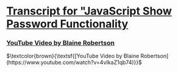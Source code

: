 # [Transcript for "JavaScript Show Password Functionality](https://jmmonjeremy.github.io/Transcripts/JavaScript_Show_Password_Functionality.html)
### [YouTube Video by Blaine Robertson](https://www.youtube.com/watch?v=4vIkaZ1qb74)
$\textcolor{brown}{\textsf{[YouTube Video by Blaine Robertson](https://www.youtube.com/watch?v=4vIkaZ1qb74)}}$

